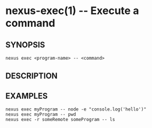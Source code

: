 # nexus-exec(1) -- Execute a command

## SYNOPSIS

    nexus exec <program-name> -- <command>
    
## DESCRIPTION
    
## EXAMPLES

    nexus exec myProgram -- node -e "console.log('hello')"
    nexus exec myProgram -- pwd
    nexus exec -r someRemote someProgram -- ls
